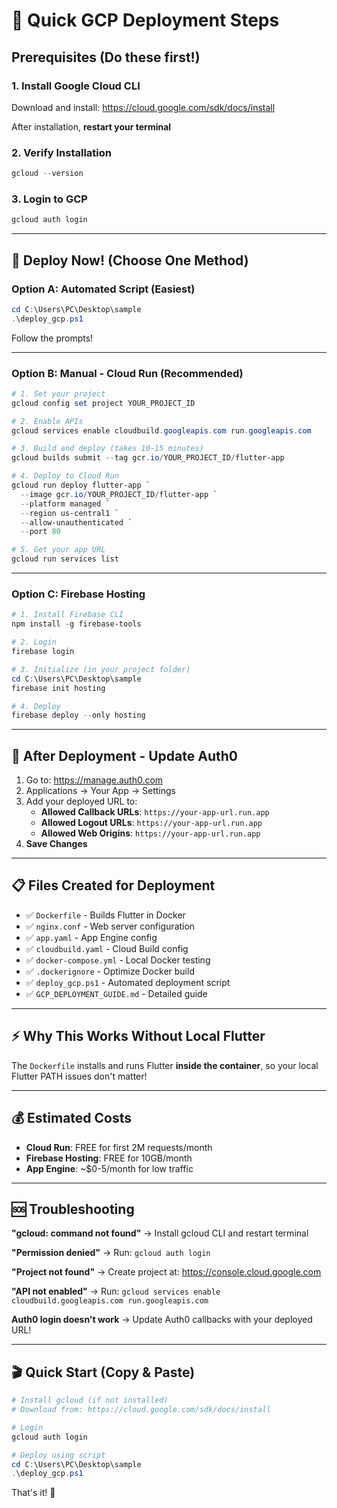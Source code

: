 # 🚀 Quick GCP Deployment Steps

## Prerequisites (Do these first!)

### 1. Install Google Cloud CLI
Download and install: https://cloud.google.com/sdk/docs/install

After installation, **restart your terminal**

### 2. Verify Installation
```powershell
gcloud --version
```

### 3. Login to GCP
```powershell
gcloud auth login
```

---

## 🎯 Deploy Now! (Choose One Method)

### **Option A: Automated Script (Easiest)**

```powershell
cd C:\Users\PC\Desktop\sample
.\deploy_gcp.ps1
```

Follow the prompts!

---

### **Option B: Manual - Cloud Run (Recommended)**

```powershell
# 1. Set your project
gcloud config set project YOUR_PROJECT_ID

# 2. Enable APIs
gcloud services enable cloudbuild.googleapis.com run.googleapis.com

# 3. Build and deploy (takes 10-15 minutes)
gcloud builds submit --tag gcr.io/YOUR_PROJECT_ID/flutter-app

# 4. Deploy to Cloud Run
gcloud run deploy flutter-app `
  --image gcr.io/YOUR_PROJECT_ID/flutter-app `
  --platform managed `
  --region us-central1 `
  --allow-unauthenticated `
  --port 80

# 5. Get your app URL
gcloud run services list
```

---

### **Option C: Firebase Hosting**

```powershell
# 1. Install Firebase CLI
npm install -g firebase-tools

# 2. Login
firebase login

# 3. Initialize (in your project folder)
cd C:\Users\PC\Desktop\sample
firebase init hosting

# 4. Deploy
firebase deploy --only hosting
```

---

## 🔐 After Deployment - Update Auth0

1. Go to: https://manage.auth0.com
2. Applications → Your App → Settings
3. Add your deployed URL to:
   - **Allowed Callback URLs**: `https://your-app-url.run.app`
   - **Allowed Logout URLs**: `https://your-app-url.run.app`
   - **Allowed Web Origins**: `https://your-app-url.run.app`
4. **Save Changes**

---

## 📋 Files Created for Deployment

- ✅ `Dockerfile` - Builds Flutter in Docker
- ✅ `nginx.conf` - Web server configuration
- ✅ `app.yaml` - App Engine config
- ✅ `cloudbuild.yaml` - Cloud Build config
- ✅ `docker-compose.yml` - Local Docker testing
- ✅ `.dockerignore` - Optimize Docker build
- ✅ `deploy_gcp.ps1` - Automated deployment script
- ✅ `GCP_DEPLOYMENT_GUIDE.md` - Detailed guide

---

## ⚡ Why This Works Without Local Flutter

The `Dockerfile` installs and runs Flutter **inside the container**, so your local Flutter PATH issues don't matter!

---

## 💰 Estimated Costs

- **Cloud Run**: FREE for first 2M requests/month
- **Firebase Hosting**: FREE for 10GB/month
- **App Engine**: ~$0-5/month for low traffic

---

## 🆘 Troubleshooting

**"gcloud: command not found"**
→ Install gcloud CLI and restart terminal

**"Permission denied"**
→ Run: `gcloud auth login`

**"Project not found"**
→ Create project at: https://console.cloud.google.com

**"API not enabled"**
→ Run: `gcloud services enable cloudbuild.googleapis.com run.googleapis.com`

**Auth0 login doesn't work**
→ Update Auth0 callbacks with your deployed URL!

---

## 🎬 Quick Start (Copy & Paste)

```powershell
# Install gcloud (if not installed)
# Download from: https://cloud.google.com/sdk/docs/install

# Login
gcloud auth login

# Deploy using script
cd C:\Users\PC\Desktop\sample
.\deploy_gcp.ps1
```

That's it! 🎉
